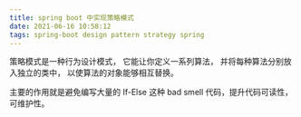 ```yaml
---
title: spring boot 中实现策略模式
date: 2021-06-16 10:58:12
tags: spring-boot design pattern strategy spring
---
```


策略模式是一种行为设计模式， 它能让你定义一系列算法， 并将每种算法分别放入独立的类中， 以使算法的对象能够相互替换。

主要的作用就是避免编写大量的 If-Else 这种 bad smell 代码，提升代码可读性，可维护性。
